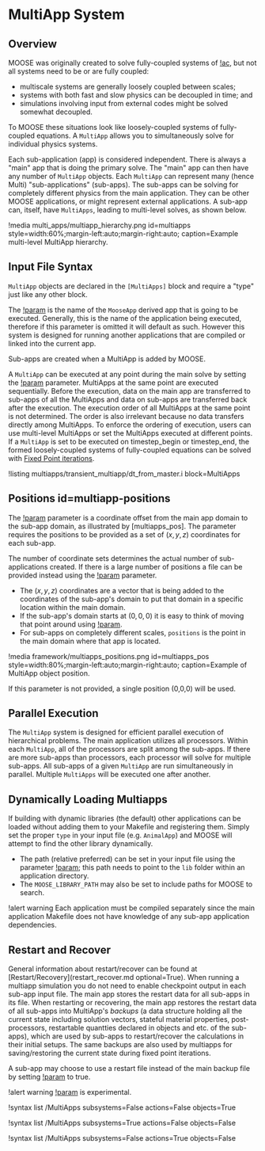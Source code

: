 # MultiApp System

## Overview

MOOSE was originally created to solve fully-coupled systems of [!ac](PDEs), but not all systems need to
be or are fully coupled:

- multiscale systems are generally loosely coupled between scales;
- systems with both fast and slow physics can be decoupled in time; and
- simulations involving input from external codes might be solved somewhat decoupled.

To MOOSE these situations look like loosely-coupled systems of fully-coupled equations. A `MultiApp`
allows you to simultaneously solve for individual physics systems.

Each sub-application (app) is considered independent. There is always a
"main" app that is doing the primary solve. The "main" app can then have any number of
`MultiApp` objects. Each `MultiApp` can represent many (hence Multi) "sub-applications" (sub-apps).
The sub-apps can be solving for completely different physics from the main application.  They can be
other MOOSE applications, or might represent external applications. A sub-app can, itself, have
`MultiApps`, leading to multi-level solves, as shown below.

!media multi_apps/multiapp_hierarchy.png id=multiapps style=width:60%;margin-left:auto;margin-right:auto;
       caption=Example multi-level MultiApp hierarchy.

## Input File Syntax

`MultiApp` objects are declared in the `[MultiApps]` block and require a "type" just like any other block.

The [!param](/MultiApps/TransientMultiApp/app_type) is the name of the `MooseApp` derived app that is going
to be executed. Generally, this is the name of the application being
executed, therefore if this parameter is omitted it will default as such. However this system
is designed for running another applications that are compiled or linked into the current app.

Sub-apps are created when a MultiApp is added by MOOSE.

A `MultiApp` can be executed at any point during the main solve by setting the
[!param](/MultiApps/TransientMultiApp/execute_on) parameter.
MultiApps at the same point are executed sequentially.
Before the execution, data on the main app are transferred to sub-apps of all the MultiApps and data on sub-apps are transferred back after the execution.
The execution order of all MultiApps at the same point is not determined.
The order is also irrelevant because no data transfers directly among MultiApps.
To enforce the ordering of execution, users can use multi-level MultiApps or set the MultiApps executed at different points.
If a `MultiApp` is set to be executed on timestep_begin or timestep_end, the formed loosely-coupled systems of fully-coupled
equations can be solved with [Fixed Point iterations](syntax/Executioner/index.md).

!listing multiapps/transient_multiapp/dt_from_master.i block=MultiApps

## Positions id=multiapp-positions

The [!param](/MultiApps/TransientMultiApp/positions) parameter is a coordinate offset from
the main app domain to the sub-app domain, as illustrated by [multiapps_pos]. The parameter
requires the positions to be provided as a set of $(x, y, z)$ coordinates for each sub-app.

The number of coordinate sets determines the actual number of sub-applications created.  If there is
a large number of positions a file can be provided instead using the
[!param](/MultiApps/TransientMultiApp/positions_file) parameter.


- The $(x, y, z)$ coordinates are a vector that is being added to the coordinates of the sub-app's
  domain to put that domain in a specific location within the main domain.
- If the sub-app's domain starts at $(0,0,0)$ it is easy to think of moving that point around
  using [!param](/MultiApps/TransientMultiApp/positions).
- For sub-apps on completely different scales, `positions` is the point in the main domain where
  that app is located.

!media framework/multiapps_positions.png id=multiapps_pos style=width:80%;margin-left:auto;margin-right:auto;
       caption=Example of MultiApp object position.

If this parameter is not provided, a single position (0,0,0) will be used.

## Parallel Execution

The `MultiApp` system is designed for efficient parallel execution of hierarchical problems. The
main application utilizes all processors.  Within each `MultiApp`, all of the processors are split
among the sub-apps. If there are more sub-apps than processors, each processor will solve for
multiple sub-apps.  All sub-apps of a given `MultiApp` are run simultaneously in parallel. Multiple
`MultiApps` will be executed one after another.


## Dynamically Loading Multiapps

If building with dynamic libraries (the default) other applications can be loaded without adding them
to your Makefile and registering them. Simply set the proper `type` in your input file
(e.g. `AnimalApp`) and MOOSE will attempt to find the other library dynamically.

- The path (relative preferred) can be set in your input file using the parameter
  [!param](/MultiApps/TransientMultiApp/library_path); this path needs to point to the `lib` folder
  within an application directory.
- The `MOOSE_LIBRARY_PATH` may also be set to include paths for MOOSE to search.


!alert warning
Each application must be compiled separately since the main application Makefile does not have
knowledge of any sub-app application dependencies.

## Restart and Recover

General information about restart/recover can be found at [Restart/Recovery](restart_recover.md optional=True).
When running a multiapp simulation you do not need to enable checkpoint output in each sub-app input file.
The main app stores the restart data for all sub-apps in its file.
When restarting or recovering, the main app restores the restart data of all sub-apps into MultiApp's *backups*
(a data structure holding all the current state including solution vectors, stateful material properties,
post-processors, restartable quantties declared in objects and etc. of the sub-apps), which are used by
sub-apps to restart/recover the calculations in their initial setups.
The same backups are also used by multiapps for saving/restoring the current state during fixed point iterations.

A sub-app may choose to use a restart file instead of the main backup file by setting [!param](/Problem/FEProblem/force_restart) to true.

!alert warning
[!param](/Problem/FEProblem/force_restart) is experimental.

!syntax list /MultiApps subsystems=False actions=False objects=True

!syntax list /MultiApps subsystems=True actions=False objects=False

!syntax list /MultiApps subsystems=False actions=True objects=False
